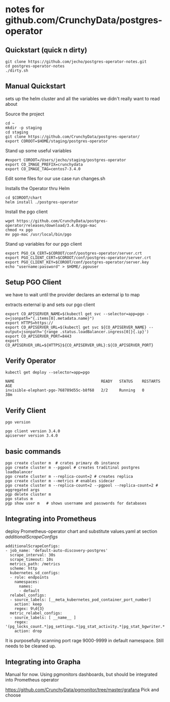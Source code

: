 # notes for github.com/CrunchyData/postgres-operator

## Quickstart (quick n dirty)
```
git clone https://github.com/jecho/postgres-operator-notes.git
cd postgres-operator-notes
./dirty.sh
```

## Manual Quickstart
sets up the helm cluster and all the variables we didn't really want to read about

Source the project
```
cd ~
mkdir -p staging
cd staging
git clone https://github.com/CrunchyData/postgres-operator/
export COROOT=$HOME/staging/postgres-operator
```

Stand up some useful variables
```
#export COROOT=/Users/jecho/staging/postgres-operator
export CO_IMAGE_PREFIX=crunchydata
export CO_IMAGE_TAG=centos7-3.4.0
```

Edit some files for our use case
run changes.sh

Installs the Operator thru Helm
```
cd $COROOT/chart
helm install ./postgres-operator
```

Install the pgo client
```
wget https://github.com/CrunchyData/postgres-operator/releases/download/3.4.0/pgo-mac
chmod +x pgo
mv pgo-mac /usr/local/bin/pgo
```

Stand up variables for our pgo client
```
export PGO_CA_CERT=$COROOT/conf/postgres-operator/server.crt
export PGO_CLIENT_CERT=$COROOT/conf/postgres-operator/server.crt
export PGO_CLIENT_KEY=$COROOT/conf/postgres-operator/server.key
echo "username:password" > $HOME/.pgouser
```

## Setup PGO Client
we have to wait until the provider declares an external ip to map

extracts external ip and sets our pgo client
```
export CO_APISERVER_NAME=$(kubectl get svc --selector=app=pgo -o=jsonpath="{.items[0].metadata.name}")
export HTTPS=https://
export CO_APISERVER_URL=$(kubectl get svc ${CO_APISERVER_NAME} --output=jsonpath='{range .status.loadBalancer.ingress[0]}{.ip}') 
export CO_APISERVER_PORT=8443
export CO_APISERVER_URL=${HTTPS}${CO_APISERVER_URL}:${CO_APISERVER_PORT}
```
## Verify Operator 
```
kubectl get deploy --selector=app=pgo
```
>
```
NAME                                      READY   STATUS    RESTARTS   AGE
invisible-elephant-pgo-768789d55c-b8f68   2/2     Running   0          38m
```

## Verify Client
```
pgo version
```
>
```
pgo client version 3.4.0
apiserver version 3.4.0
```

## basic commands 
```
pgo create cluster m  # crates primary db instance
pgo create cluster m --pgpool # creates traditinal postgres loadbalancer
pgo create cluster m --replica-count=2 # creates replica
pgo create cluster m --metrics # enables sidecar
pgo create cluster m --replica-count=2 --pgpool --replica-count=2 # aggregated args
pgp delete cluster m
pgo status m
pgp show user m   # shows username and passwords for databases
```

## Integrating into Prometheus 
deploy Prometheus-operator chart and substitute values.yaml at section _additionalScrapeConfigs_
```
additionalScrapeConfigs: 
- job_name: 'default-auto-discovery-postgres'
  scrape_interval: 30s
  scrape_timeout: 10s
  metrics_path: /metrics
  scheme: http
  kubernetes_sd_configs:
  - role: endpoints
    namespaces:
      names:
      - default
  relabel_configs:
  - source_labels: [__meta_kubernetes_pod_container_port_number]
    action: keep
    regex: 9\d{3}
  metric_relabel_configs:
  - source_labels: [ __name__ ]
    regex: '(pg_locks_count.*|pg_settings.*|pg_stat_activity.*|pg_stat_bgwriter.*|pg_stat_database.*)'
    action: drop
```
It is purposefully scanning port rage 9000-9999 in default namespace. Still needs to be cleaned up.

## Integrating into Grapha
Manual for now. Using pgmonitors dashboards, but should be integrated into Prometheus operator

https://github.com/CrunchyData/pgmonitor/tree/master/grafana
Pick and choose
